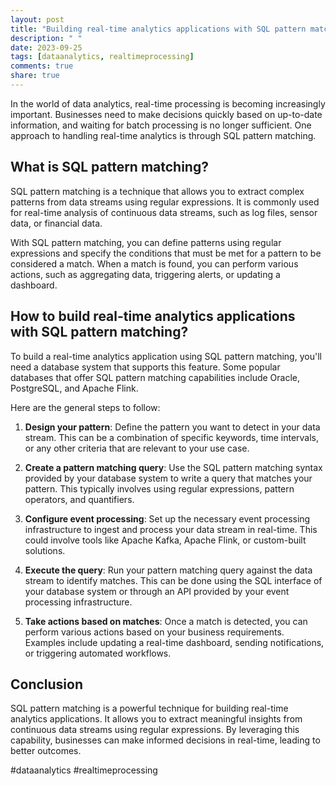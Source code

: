 ```yaml
---
layout: post
title: "Building real-time analytics applications with SQL pattern matching"
description: " "
date: 2023-09-25
tags: [dataanalytics, realtimeprocessing]
comments: true
share: true
---
```


In the world of data analytics, real-time processing is becoming increasingly important. Businesses need to make decisions quickly based on up-to-date information, and waiting for batch processing is no longer sufficient. One approach to handling real-time analytics is through SQL pattern matching.

## What is SQL pattern matching?

SQL pattern matching is a technique that allows you to extract complex patterns from data streams using regular expressions. It is commonly used for real-time analysis of continuous data streams, such as log files, sensor data, or financial data.

With SQL pattern matching, you can define patterns using regular expressions and specify the conditions that must be met for a pattern to be considered a match. When a match is found, you can perform various actions, such as aggregating data, triggering alerts, or updating a dashboard.

## How to build real-time analytics applications with SQL pattern matching?

To build a real-time analytics application using SQL pattern matching, you'll need a database system that supports this feature. Some popular databases that offer SQL pattern matching capabilities include Oracle, PostgreSQL, and Apache Flink.

Here are the general steps to follow:

1. **Design your pattern**: Define the pattern you want to detect in your data stream. This can be a combination of specific keywords, time intervals, or any other criteria that are relevant to your use case.

2. **Create a pattern matching query**: Use the SQL pattern matching syntax provided by your database system to write a query that matches your pattern. This typically involves using regular expressions, pattern operators, and quantifiers.

3. **Configure event processing**: Set up the necessary event processing infrastructure to ingest and process your data stream in real-time. This could involve tools like Apache Kafka, Apache Flink, or custom-built solutions.

4. **Execute the query**: Run your pattern matching query against the data stream to identify matches. This can be done using the SQL interface of your database system or through an API provided by your event processing infrastructure.

5. **Take actions based on matches**: Once a match is detected, you can perform various actions based on your business requirements. Examples include updating a real-time dashboard, sending notifications, or triggering automated workflows.

## Conclusion

SQL pattern matching is a powerful technique for building real-time analytics applications. It allows you to extract meaningful insights from continuous data streams using regular expressions. By leveraging this capability, businesses can make informed decisions in real-time, leading to better outcomes.

#dataanalytics #realtimeprocessing